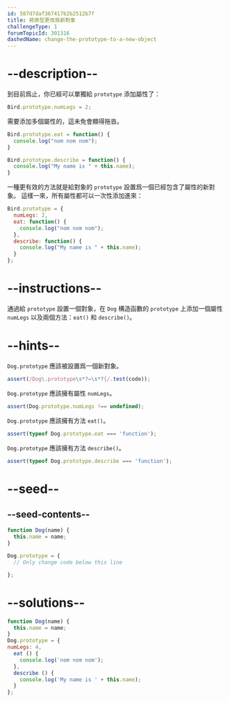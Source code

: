 ```yaml
---
id: 587d7daf367417b2b2512b7f
title: 將原型更改爲新對象
challengeType: 1
forumTopicId: 301316
dashedName: change-the-prototype-to-a-new-object
---
```


# --description--

到目前爲止，你已經可以單獨給 `prototype` 添加屬性了：

```js
Bird.prototype.numLegs = 2;
```

需要添加多個屬性的，這未免會顯得拖沓。

```js
Bird.prototype.eat = function() {
  console.log("nom nom nom");
}

Bird.prototype.describe = function() {
  console.log("My name is " + this.name);
}
```

一種更有效的方法就是給對象的 `prototype` 設置爲一個已經包含了屬性的新對象。 這樣一來，所有屬性都可以一次性添加進來：

```js
Bird.prototype = {
  numLegs: 2, 
  eat: function() {
    console.log("nom nom nom");
  },
  describe: function() {
    console.log("My name is " + this.name);
  }
};
```

# --instructions--

通過給 `prototype` 設置一個對象，在 `Dog` 構造函數的 `prototype` 上添加一個屬性 `numLegs` 以及兩個方法：`eat()` 和 `describe()`。

# --hints--

`Dog.prototype` 應該被設置爲一個新對象。

```js
assert(/Dog\.prototype\s*?=\s*?{/.test(code));
```

`Dog.prototype` 應該擁有屬性 `numLegs`。

```js
assert(Dog.prototype.numLegs !== undefined);
```

`Dog.prototype` 應該擁有方法 `eat()`。

```js
assert(typeof Dog.prototype.eat === 'function');
```

`Dog.prototype` 應該擁有方法 `describe()`。

```js
assert(typeof Dog.prototype.describe === 'function');
```

# --seed--

## --seed-contents--

```js
function Dog(name) {
  this.name = name;
}

Dog.prototype = {
  // Only change code below this line

};
```

# --solutions--

```js
function Dog(name) {
  this.name = name;
}
Dog.prototype = {
numLegs: 4,
  eat () {
    console.log('nom nom nom');
  },
  describe () {
    console.log('My name is ' + this.name);
  }
};
```
